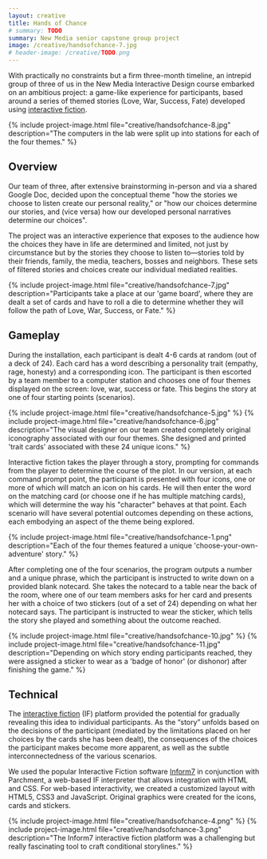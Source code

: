 ```yaml
---
layout: creative
title: Hands of Chance
# summary: TODO
summary: New Media senior capstone group project
image: /creative/handsofchance-7.jpg
# header-image: /creative/TODO.png
---
```


With practically no constraints but a firm three-month timeline, an intrepid group of three of us in the New Media Interactive Design course embarked on an ambitious project: a game-like experience for participants, based around a series of themed stories (Love, War, Success, Fate) developed using <a href="https://en.wikipedia.org/wiki/Interactive_fiction" target="_blank">interactive fiction</a>.

{% include project-image.html file="creative/handsofchance-8.jpg" description="The computers in the lab were split up into stations for each of the four themes." %}

## Overview

Our team of three, after extensive brainstorming in-person and via a shared Google Doc, decided upon the conceptual theme "how the stories we choose to listen create our personal reality," or "how our choices determine our stories, and (vice versa) how our developed personal narratives determine our choices".

The project was an interactive experience that exposes to the audience how the choices they have in life are determined and limited, not just by circumstance but by the stories they choose to listen to—stories told by their friends, family, the media, teachers, bosses and neighbors. These sets of filtered stories and choices create our individual mediated realities.

{% include project-image.html file="creative/handsofchance-7.jpg" description="Participants take a place at our 'game board', where they are dealt a set of cards and have to roll a die to determine whether they will follow the path of Love, War, Success, or Fate." %}

## Gameplay

During the installation, each participant is dealt 4-6 cards at random (out of a deck of 24). Each card has a word describing a personality trait (empathy, rage, honesty) and a corresponding icon. The participant is then escorted by a team member to a computer station and chooses one of four themes displayed on the screen: love, war, success or fate. This begins the story at one of four starting points (scenarios).

{% include project-image.html file="creative/handsofchance-5.jpg" %}
{% include project-image.html file="creative/handsofchance-6.jpg" description="The visual designer on our team created completely original iconography associated with our four themes.  She designed and printed 'trait cards' associated with these 24 unique icons." %}

Interactive fiction takes the player through a story, prompting for commands from the player to determine the course of the plot. In our version, at each command prompt point, the participant is presented with four icons, one or more of which will match an icon on his cards. He will then enter the word on the matching card (or choose one if he has multiple matching cards), which will determine the way his "character" behaves at that point. Each scenario will have several potential outcomes depending on these actions, each embodying an aspect of the theme being explored.

{% include project-image.html file="creative/handsofchance-1.png" description="Each of the four themes featured a unique 'choose-your-own-adventure' story." %}

After completing one of the four scenarios, the program outputs a number and a unique phrase, which the participant is instructed to write down on a provided blank notecard. She takes the notecard to a table near the back of the room, where one of our team members asks for her card and presents her with a choice of two stickers (out of a set of 24) depending on what her notecard says. The participant is instructed to wear the sticker, which tells the story she played and something about the outcome reached.

{% include project-image.html file="creative/handsofchance-10.jpg" %}
{% include project-image.html file="creative/handsofchance-11.jpg" description="Depending on which story ending participants reached, they were assigned a sticker to wear as a 'badge of honor' (or dishonor) after finishing the game." %}

## Technical

The <a href="https://en.wikipedia.org/wiki/Interactive_fiction" target="_blank">interactive fiction</a> (IF) platform provided the potential for gradually revealing this idea to individual participants. As the “story” unfolds based on the decisions of the participant (mediated by the limitations placed on her choices by the cards she has been dealt), the consequences of the choices the participant makes become more apparent, as well as the subtle interconnectedness of the various scenarios.

We used the popular Interactive Fiction software <a href="http://inform7.com/" target="_blank">Inform7</a> in conjunction with Parchment, a web-based IF interpreter that allows integration with HTML and CSS. For web-based interactivity, we created a customized layout with HTML5, CSS3 and JavaScript. Original graphics were created for the icons, cards and stickers.

{% include project-image.html file="creative/handsofchance-4.png" %}
{% include project-image.html file="creative/handsofchance-3.png" description="The Inform7 interactive fiction platform was a challenging but really fascinating tool to craft conditional storylines." %}